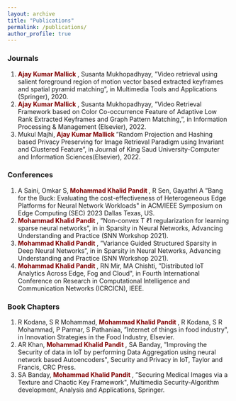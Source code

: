 ```yaml
---
layout: archive
title: "Publications"
permalink: /publications/
author_profile: true
---
```

<h3> Journals </h3>
<ol>
  <li>
<b> <span  style="color: Maroon;"> Ajay Kumar Mallick</span> </b>, Susanta Mukhopadhyay, ”Video retrieval using salient foreground region of motion vector based extracted keyframes and spatial pyramid matching”, in Multimedia Tools and Applications (Springer), 2020.
  </li>
<li>
<b> <span  style="color: Maroon;"> Ajay Kumar Mallick</span> </b>, Susanta Mukhopadhyay, ”Video Retrieval Framework based on Color Co-occurrence Feature of Adaptive Low Rank Extracted Keyframes and Graph Pattern Matching,”, in Information Processing & Management (Elsevier), 2022.
</li>
<li>
Mukul Majhi,<b> <span  style="color: Maroon;"> Ajay Kumar Mallick</span> </b>”Random Projection and Hashing based Privacy Preserving for Image Retrieval Paradigm using Invariant and Clustered Feature”, in Journal of King Saud University-Computer and Information Sciences(Elsevier), 2022.
</li>


</ol>
 <h3> Conferences </h3>
  <ol>
  <li>
A Saini, Omkar S,<b> <span  style="color: Maroon;"> Mohammad Khalid Pandit</span> </b>, R Sen, Gayathri A ”Bang for the Buck: Evaluating the cost-effectiveness of Heterogeneous Edge Platforms for Neural Network Workloads" in ACM/IEEE Symposium on Edge Computing (SEC) 2023 Dallas Texas, US.
 </li>
  <li>
<b> <span  style="color: Maroon;"> Mohammad Khalid Pandit</span> </b>, ”Non-convex T ℓ1 regularization for learning sparse neural networks”, in  in Sparsity in Neural Networks, Advancing Understanding and Practice (SNN Workshop 2021).
</li>
<li>
<b> <span  style="color: Maroon;"> Mohammad Khalid Pandit</span> </b>, ”Variance Guided Structured Sparsity in Deep Neural Networks”, in  in Sparsity in Neural Networks, Advancing Understanding and Practice (SNN Workshop 2021).
</li>
<li>
<b> <span  style="color: Maroon;"> Mohammad Khalid Pandit</span> </b>, RN Mir, MA Chishti, ”Distributed IoT Analytics Across Edge,
Fog and Cloud", in  Fourth International Conference on Research in Computational Intelligence and Communication Networks (ICRCICN), IEEE.
</li> 
</ol>
<h3> Book Chapters </h3>
<ol>
<li>
 R Kodana, S R Mohammad, <b> <span  style="color: Maroon;"> Mohammad Khalid Pandit</span> </b>, R Kodana, S R Mohammad, P Parmar, S Pathaniaa, ”Internet of things in food industry", in Innovation Strategies in the Food Industry, Elsevier.
</li>
<li>
AR Khan, <b> <span  style="color: Maroon;"> Mohammad Khalid Pandit</span> </b>, SA Banday, ”Improving the Security of data in IoT by performing Data Aggregation using neural network based Autoencoders",  Security and Privacy in IoT, Taylor and Francis, CRC Press.
</li>
<li>
SA Banday, <b> <span  style="color: Maroon;"> Mohammad Khalid Pandit</span> </b>, ”Securing Medical Images via a Texture and Chaotic Key Framework", Multimedia Security-Algorithm development, Analysis and Applications, Springer.
</li>
</ol>
